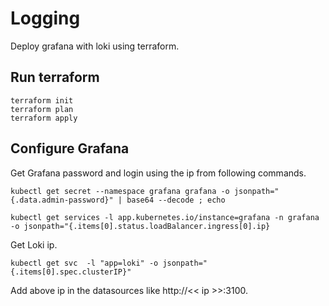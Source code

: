 # Logging

Deploy grafana with loki using terraform.

## Run terraform

``` cmdline
terraform init
terraform plan
terraform apply
```

## Configure Grafana

Get Grafana password and login using the ip from following commands.

``` cmdline
kubectl get secret --namespace grafana grafana -o jsonpath="{.data.admin-password}" | base64 --decode ; echo

kubectl get services -l app.kubernetes.io/instance=grafana -n grafana -o jsonpath="{.items[0].status.loadBalancer.ingress[0].ip}
```

Get Loki ip.

``` cmdline
kubectl get svc  -l "app=loki" -o jsonpath="{.items[0].spec.clusterIP}"
```

Add above ip in the datasources like http://<< ip >>:3100.
